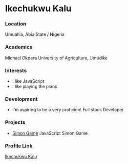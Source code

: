 # Ikechukwu Kalu

### Location

Umuahia, Abia State / Nigeria

### Academics

Michael Okpara University of Agriculture, Umudike

### Interests

- I like JavaScript
- I like playing the piano

### Development

- I'm aspiring to be a very proficient Full stack Developer

### Projects

- [Simon Game](https://ikechukwu750.github.io/simon-game/) JavaScript Simon Game

### Profile Link

[Ikechukwu Kalu](https://github.com/ikechukwu750)
